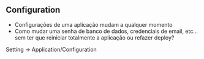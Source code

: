 ## Configuration

- Configurações de uma aplicação mudam a qualquer momento
- Como mudar uma senha de banco de dados, credenciais de email, etc... sem ter que reiniciar totalmente a aplicação ou refazer deploy?


Setting -> Application/Configuration
